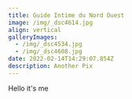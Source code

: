 ```yaml
---
title: Guide Intime du Nord Ouest
image: /img/_dsc4614.jpg
align: vertical
galleryImages:
  - /img/_dsc4534.jpg
  - /img/_dsc4608.jpg
date: 2022-02-14T14:29:07.854Z
description: Another Pix
---
```

Hello it's me 

![]()